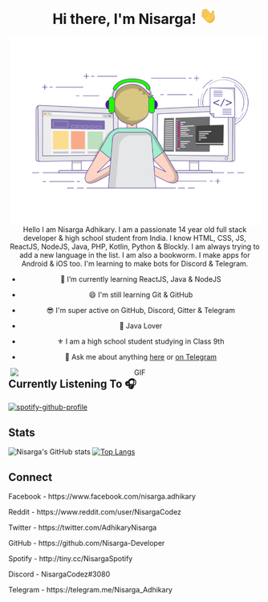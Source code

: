 <h1 align="center">Hi there, I'm Nisarga! <img src="https://github.com/SamirJanaOfficial/samirjanaofficial/blob/main/gifs/Hi.gif" width="35px"></h1>
<p align="center">
 
  <img align="right" alt="GIF" src="https://raw.githubusercontent.com/devSouvik/devSouvik/master/gif3.gif" width="500"/>
  <center>
Hello I am Nisarga Adhikary. I am a passionate 14 year old full stack developer & high school student from India. I know HTML, CSS, JS, ReactJS, NodeJS, Java, PHP, Kotlin, Python & Blockly. I am always trying to add a new language in the list. I am also a bookworm. I make apps for Android & iOS too. I'm learning to make bots for Discord & Telegram.
    
    
- 🌱 I’m currently learning ReactJS, Java & NodeJS 
- 😄 I'm still learning Git & GitHub
- 😎 I'm super active on GitHub, Discord, Gitter & Telegram
- 🥰 Java Lover
- ⚜️ I am a high school student studying in Class 9th
- 💬 Ask me about anything [here](https://github.com/nisarga-developer/nisarga-developer/issues) or [on Telegram](https://telegram.me/Nisarga_Adhikary)
 
    
    <p> </p>
    </center>
  <center>

   <img align="right" alt="GIF" src="https://data.whicdn.com/images/279524285/original.gif" width="500"/>
 
  </center>
    
## Currently Listening To 🎧
[![spotify-github-profile](https://spotify-github-profile.vercel.app/api/view?uid=2g78prniwnob6e44but33jbyq&cover_image=true&theme=default)](https://spotify-github-profile.vercel.app/api/view?uid=2g78prniwnob6e44but33jbyq&redirect=true)




  
 ## Stats
![Nisarga's GitHub stats](https://github-readme-stats.vercel.app/api?username=nisarga-developer&count_private=true&show_icons=true)
[![Top Langs](https://github-readme-stats.vercel.app/api/top-langs/?username=nisarga-developer&layout=compact)](https://github.com/nisarga-developer)

## Connect
<p> Facebook - https://www.facebook.com/nisarga.adhikary </p>
<p>
Reddit - https://www.reddit.com/user/NisargaCodez
</p>
<p> Twitter - https://twitter.com/AdhikaryNisarga </p>
<p> GitHub - https://github.com/Nisarga-Developer </p>
<P> Spotify - http://tiny.cc/NisargaSpotify </P>
<p> Discord - NisargaCodez#3080 </p>
<p> Telegram - https://telegram.me/Nisarga_Adhikary </p>
 
  </center>

